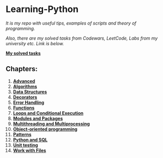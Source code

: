 ﻿# Learning-Python
*It is my repo with useful tips, examples of scripts and theory of programming.*

*Also, there are my solved tasks from Codewars, LeetCode, Labs from my university etc. Link is below.*

**[My solved tasks](Tasks)**

## Chapters:
1. **[Advanced](Advanced)**
2. **[Algorithms](Algorithms)**
3. **[Data Structures](Data_Structures)**
4. **[Decorators](Decorators)**
5. **[Error Handling](Error_Handling)**
6. **[Functions](Functions)**
7. **[Loops and Conditional Execution](Loops_and_Conditinal_Execution)**
8. **[Modules and Packages](Modules_and_Packages)**
9. **[Multithreading and Multiprocessing](Multithreading_and_Multiprocessing)**
10. **[Object-oriented programming](OOP)**
11. **[Patterns](Patterns)**
12. **[Python and SQL](Python_and_SQL)**
13. **[Unit testing](Unit_testing)**
14. **[Work with Files](Work_with_Files)**
